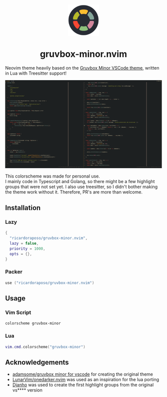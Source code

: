 <div align="center">
  <img src="https://raw.githubusercontent.com/jdinhify/vscode-theme-gruvbox/master/images/icon.png" width="100px">      
  <h1>gruvbox-minor.nvim</h1>
</div>


Neovim theme heavily based on the [Gruvbox Minor VSCode theme](https://github.com/adamsome/vscode-theme-gruvbox-minor), written in Lua with Treesitter support!


![gruvbox minor in javascript/golang](./images/code.png)



This colorscheme was made for personal use.<br>
I mainly code in Typescript and Golang, so there might be a few highlight groups that were not set yet.
I also use treesitter, so I didn't bother making the theme work without it.
Therefore, PR's are more than welcome.

## Installation

### Lazy

```lua
{
  "ricardoraposo/gruvbox-minor.nvim",
  lazy = false,
  priority = 1000,
  opts = {},
}
```

### Packer

```lua
use ("ricardoraposo/gruvbox-minor.nvim")
```

## Usage

### Vim Script

```vim
colorscheme gruvbox-minor
```

### Lua

```lua
vim.cmd.colorscheme("gruvbox-minor")
```


## Acknowledgements

- [adamsome/gruvbox minor for vscode](https://github.com/adamsome/vscode-theme-gruvbox-minor) for creating the original theme
- [LunarVim/onedarker.nvim](https://github.com/LunarVim/onedarker.nvim) was used as an inspiration for the lua porting
- [Djanho](https://github.com/viniciusmuller/djanho) was used to create the first highlight groups from the original vs**** version
